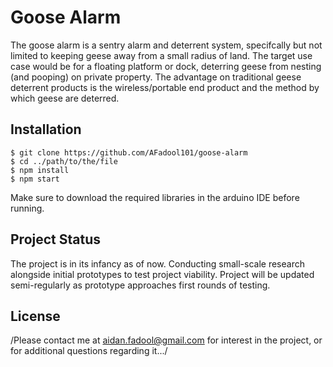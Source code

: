 # Goose Alarm
The goose alarm is a sentry alarm and deterrent system, specifcally but not limited to keeping geese away from a small radius of land. The target use case would be for a floating platform or dock, deterring geese from nesting (and pooping) on private property. The advantage on traditional geese deterrent products is the wireless/portable end product and the method by which geese are deterred.

## Installation
```
$ git clone https://github.com/AFadool101/goose-alarm
$ cd ../path/to/the/file
$ npm install
$ npm start
```
Make sure to download the required libraries in the arduino IDE before running.



## Project Status
The project is in its infancy as of now. Conducting small-scale research alongside initial prototypes to test project viability. Project will be updated semi-regularly as prototype approaches first rounds of testing.

## License
/Please contact me at aidan.fadool@gmail.com for interest in the project, or for additional questions regarding it.../